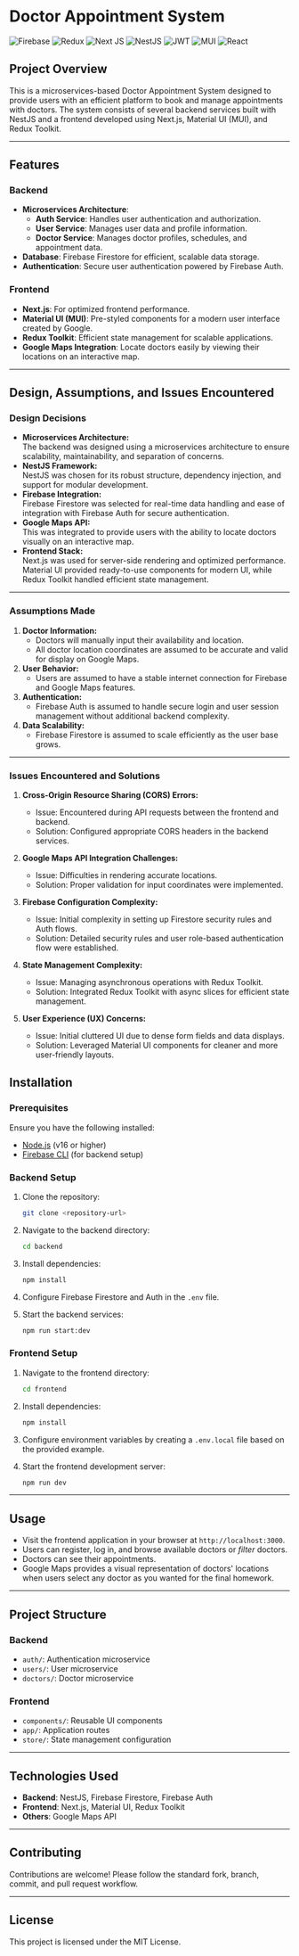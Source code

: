 # Doctor Appointment System

![Firebase](https://img.shields.io/badge/firebase-a08021?style=for-the-badge&logo=firebase&logoColor=ffcd34)
![Redux](https://img.shields.io/badge/redux-%23593d88.svg?style=for-the-badge&logo=redux&logoColor=white)
![Next JS](https://img.shields.io/badge/Next-black?style=for-the-badge&logo=next.js&logoColor=white)
![NestJS](https://img.shields.io/badge/nestjs-%23E0234E.svg?style=for-the-badge&logo=nestjs&logoColor=white)
![JWT](https://img.shields.io/badge/JWT-black?style=for-the-badge&logo=JSON%20web%20tokens)
![MUI](https://img.shields.io/badge/MUI-%230081CB.svg?style=for-the-badge&logo=mui&logoColor=white)
![React](https://img.shields.io/badge/react-%2320232a.svg?style=for-the-badge&logo=react&logoColor=%2361DAFB)

## Project Overview

This is a microservices-based Doctor Appointment System designed to provide users with an efficient platform to book and manage appointments with doctors. The system consists of several backend services built with NestJS and a frontend developed using Next.js, Material UI (MUI), and Redux Toolkit.

---

## Features

### Backend

- **Microservices Architecture**:
  - **Auth Service**: Handles user authentication and authorization.
  - **User Service**: Manages user data and profile information.
  - **Doctor Service**: Manages doctor profiles, schedules, and appointment data.
- **Database**: Firebase Firestore for efficient, scalable data storage.
- **Authentication**: Secure user authentication powered by Firebase Auth.

### Frontend

- **Next.js**: For optimized frontend performance.
- **Material UI (MUI)**: Pre-styled components for a modern user interface created by Google.
- **Redux Toolkit**: Efficient state management for scalable applications.
- **Google Maps Integration**: Locate doctors easily by viewing their locations on an interactive map.

---

## Design, Assumptions, and Issues Encountered

### **Design Decisions**

- **Microservices Architecture:**  
  The backend was designed using a microservices architecture to ensure scalability, maintainability, and separation of concerns.
- **NestJS Framework:**  
  NestJS was chosen for its robust structure, dependency injection, and support for modular development.
- **Firebase Integration:**  
  Firebase Firestore was selected for real-time data handling and ease of integration with Firebase Auth for secure authentication.
- **Google Maps API:**  
  This was integrated to provide users with the ability to locate doctors visually on an interactive map.
- **Frontend Stack:**  
  Next.js was used for server-side rendering and optimized performance. Material UI provided ready-to-use components for modern UI, while Redux Toolkit handled efficient state management.

---

### **Assumptions Made**

1. **Doctor Information:**
   - Doctors will manually input their availability and location.
   - All doctor location coordinates are assumed to be accurate and valid for display on Google Maps.
2. **User Behavior:**
   - Users are assumed to have a stable internet connection for Firebase and Google Maps features.
3. **Authentication:**
   - Firebase Auth is assumed to handle secure login and user session management without additional backend complexity.
4. **Data Scalability:**
   - Firebase Firestore is assumed to scale efficiently as the user base grows.

---

### **Issues Encountered and Solutions**

1. **Cross-Origin Resource Sharing (CORS) Errors:**

   - Issue: Encountered during API requests between the frontend and backend.
   - Solution: Configured appropriate CORS headers in the backend services.

2. **Google Maps API Integration Challenges:**

   - Issue: Difficulties in rendering accurate locations.
   - Solution: Proper validation for input coordinates were implemented.

3. **Firebase Configuration Complexity:**

   - Issue: Initial complexity in setting up Firestore security rules and Auth flows.
   - Solution: Detailed security rules and user role-based authentication flow were established.

4. **State Management Complexity:**

   - Issue: Managing asynchronous operations with Redux Toolkit.
   - Solution: Integrated Redux Toolkit with async slices for efficient state management.

5. **User Experience (UX) Concerns:**
   - Issue: Initial cluttered UI due to dense form fields and data displays.
   - Solution: Leveraged Material UI components for cleaner and more user-friendly layouts.

## Installation

### Prerequisites

Ensure you have the following installed:

- [Node.js](https://nodejs.org/) (v16 or higher)
- [Firebase CLI](https://firebase.google.com/docs/cli) (for backend setup)

### Backend Setup

1. Clone the repository:
   ```bash
   git clone <repository-url>
   ```
2. Navigate to the backend directory:
   ```bash
   cd backend
   ```
3. Install dependencies:
   ```bash
   npm install
   ```
4. Configure Firebase Firestore and Auth in the `.env` file.

5. Start the backend services:
   ```bash
   npm run start:dev
   ```

### Frontend Setup

1. Navigate to the frontend directory:
   ```bash
   cd frontend
   ```
2. Install dependencies:
   ```bash
   npm install
   ```
3. Configure environment variables by creating a `.env.local` file based on the provided example.

4. Start the frontend development server:
   ```bash
   npm run dev
   ```

---

## Usage

- Visit the frontend application in your browser at `http://localhost:3000`.
- Users can register, log in, and browse available doctors or _filter_ doctors.
- Doctors can see their appointments.
- Google Maps provides a visual representation of doctors' locations when users select any doctor as you wanted for the final homework.

---

## Project Structure

### Backend

- `auth/`: Authentication microservice
- `users/`: User microservice
- `doctors/`: Doctor microservice

### Frontend

- `components/`: Reusable UI components
- `app/`: Application routes
- `store/`: State management configuration

---

## Technologies Used

- **Backend**: NestJS, Firebase Firestore, Firebase Auth
- **Frontend**: Next.js, Material UI, Redux Toolkit
- **Others**: Google Maps API

---

## Contributing

Contributions are welcome! Please follow the standard fork, branch, commit, and pull request workflow.

---

## License

This project is licensed under the MIT License.
